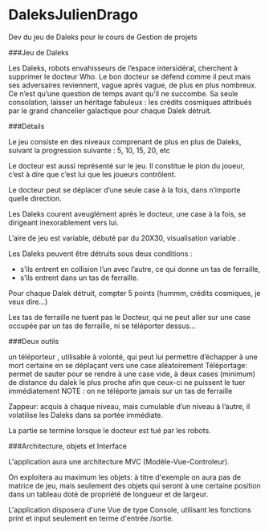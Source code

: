 DaleksJulienDrago
=================

Dev du jeu de Daleks pour le cours de Gestion de projets




###Jeu de Daleks

Les Daleks, robots envahisseurs de l’espace intersidéral, cherchent à supprimer le docteur Who. Le bon docteur se défend comme il peut mais ses adversaires reviennent, vague après vague, de plus en plus nombreux. Ce n’est qu’une question de temps avant qu’il ne succombe. Sa seule consolation, laisser un héritage fabuleux : les crédits cosmiques attribués par le grand chancelier galactique pour chaque Dalek détruit. 




###Détails

  Le jeu consiste en des niveaux comprenant de plus en plus de Daleks, suivant la progression suivante : 5, 10, 15, 20,   etc 
  
  Le docteur est aussi représenté sur le jeu. Il constitue le pion du joueur, c’est à dire que c’est lui que les         joueurs contrôlent. 
  
  Le docteur peut se déplacer d’une seule case à la fois, dans n’importe quelle direction. 
  
  Les Daleks courent aveuglément après le docteur, une case à la fois, se dirigeant inexorablement vers lui. 
  
  L’aire de jeu est variable, débuté par du 20X30, visualisation variable .
  
  Les Daleks peuvent être détruits sous deux conditions : 
  -	s’ils entrent en collision l’un avec l’autre, ce qui donne un tas de ferraille, 
  -	s’ils entrent dans un tas de ferraille. 
  
  Pour chaque Dalek détruit, compter 5 points (hummm, crédits cosmiques, je veux dire…) 
  
  Les tas de ferraille ne tuent pas le Docteur, qui ne peut aller sur une case occupée par un tas de ferraille, ni se    téléporter dessus… 
  



###Deux outils

  un téléporteur , utilisable à volonté, qui peut lui permettre d’échapper à une mort certaine en se déplaçant vers une   case aléatoirement
  Téléportage: permet de sauter pour se rendre à une case vide, à deux cases (minimum) de distance du dalek le plus      proche afin que ceux-ci ne puissent le tuer immédiatement
  NOTE : on ne téléporte jamais sur un tas de ferraille
  
  Zappeur: acquis à chaque niveau, mais cumulable d’un niveau à l’autre, il volatilise les Daleks dans sa portée         immédiate. 
  
  La partie se termine lorsque le docteur est tué par les robots. 



###Architecture, objets et Interface

  L'application aura une architecture MVC (Modèle-Vue-Controleur).
  
  On exploitera au maximum les objets: à titre d'exemple on aura pas de matrice de jeu, mais seulement des objets qui   seront à une certaine position dans un tableau doté de propriété de longueur et de largeur.
  
  L'application disposera d'une Vue de type Console, utilisant les fonctions print et input seulement en terme d'entrée  /sortie.

